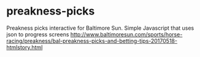 # preakness-picks
Preakness picks interactive for Baltimore Sun.
Simple Javascript that uses json to progress screens
http://www.baltimoresun.com/sports/horse-racing/preakness/bal-preakness-picks-and-betting-tips-20170518-htmlstory.html 
